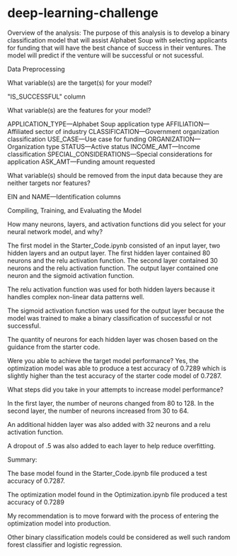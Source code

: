 # deep-learning-challenge

Overview of the analysis: The purpose of this analysis is to develop a binary classification model that will assist Alphabet Soup with selecting applicants for funding that will have the best chance of success in their ventures. The model will predict if the venture will be successful or not sucessful. 

Data Preprocessing

What variable(s) are the target(s) for your model?

"IS_SUCCESSFUL" column

What variable(s) are the features for your model?

APPLICATION_TYPE—Alphabet Soup application type
AFFILIATION—Affiliated sector of industry
CLASSIFICATION—Government organization classification
USE_CASE—Use case for funding
ORGANIZATION—Organization type
STATUS—Active status
INCOME_AMT—Income classification
SPECIAL_CONSIDERATIONS—Special considerations for application
ASK_AMT—Funding amount requested

What variable(s) should be removed from the input data because they are neither targets nor features?

EIN and NAME—Identification columns


Compiling, Training, and Evaluating the Model

How many neurons, layers, and activation functions did you select for your neural network model, and why?

The first model in the Starter_Code.ipynb consisted of an input layer, two hidden layers and an output layer. The first hidden layer contained 80 neurons and the relu activation function. The second layer contained 30 neurons and the relu activation function. The output layer contained one neuron and the sigmoid activation function.

The relu activation function was used for both hidden layers because it handles complex non-linear data patterns well.

The sigmoid activation function was used for the output layer because the model was trained to make a binary classification of successful or not successful.

The quantity of neurons for each hidden layer was chosen based on the guidance from the starter code.

Were you able to achieve the target model performance? Yes, the optimization model was able to produce a test accuracy of 0.7289 which is slightly higher than the test accuracy of the starter code model of  0.7287.

What steps did you take in your attempts to increase model performance?

In the first layer, the number of neurons changed from 80 to 128. In the second layer, the number of neurons increased from 30 to 64.

An additional hidden layer was also added with 32 neurons and a relu activation function.

A dropout of .5 was also added to each layer to help reduce overfitting.

Summary:

The base model found in the Starter_Code.ipynb file produced a test accuracy of 0.7287.

The optimization model found in the Optimization.ipynb file produced a test accuracy of 0.7289

My recommendation is to move forward with the process of entering the optimization model into production.

Other binary classification models could be considered as well such random forest classifier and logistic regression.